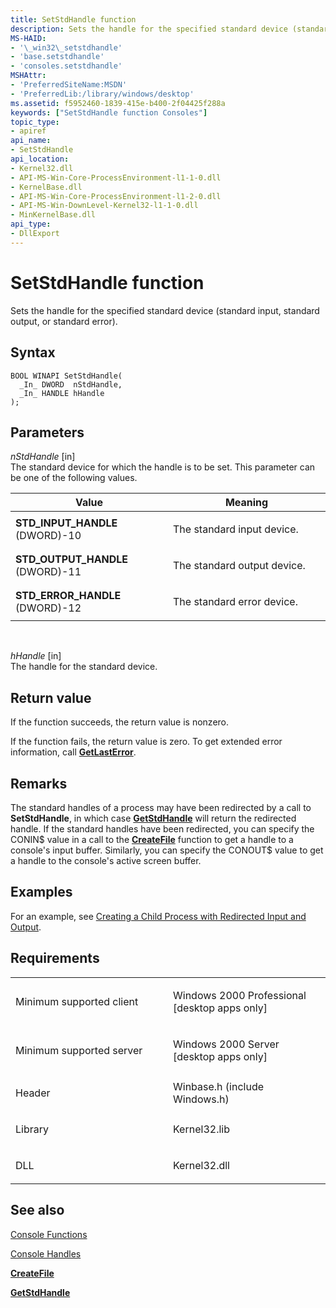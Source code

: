 ```yaml
---
title: SetStdHandle function
description: Sets the handle for the specified standard device (standard input, standard output, or standard error).
MS-HAID:
- '\_win32\_setstdhandle'
- 'base.setstdhandle'
- 'consoles.setstdhandle'
MSHAttr:
- 'PreferredSiteName:MSDN'
- 'PreferredLib:/library/windows/desktop'
ms.assetid: f5952460-1839-415e-b400-2f04425f288a
keywords: ["SetStdHandle function Consoles"]
topic_type:
- apiref
api_name:
- SetStdHandle
api_location:
- Kernel32.dll
- API-MS-Win-Core-ProcessEnvironment-l1-1-0.dll
- KernelBase.dll
- API-MS-Win-Core-ProcessEnvironment-l1-2-0.dll
- API-MS-Win-DownLevel-Kernel32-l1-1-0.dll
- MinKernelBase.dll
api_type:
- DllExport
---
```


# SetStdHandle function


Sets the handle for the specified standard device (standard input, standard output, or standard error).

Syntax
------

```ManagedCPlusPlus
BOOL WINAPI SetStdHandle(
  _In_ DWORD  nStdHandle,
  _In_ HANDLE hHandle
);
```

Parameters
----------

*nStdHandle* \[in\]  
The standard device for which the handle is to be set. This parameter can be one of the following values.

<table>
<colgroup>
<col width="50%" />
<col width="50%" />
</colgroup>
<thead>
<tr class="header">
<th>Value</th>
<th>Meaning</th>
</tr>
</thead>
<tbody>
<tr class="odd">
<td><span id="STD_INPUT_HANDLE"></span><span id="std_input_handle"></span>
<strong>STD_INPUT_HANDLE</strong>
(DWORD)-10</td>
<td><p>The standard input device.</p></td>
</tr>
<tr class="even">
<td><span id="STD_OUTPUT_HANDLE"></span><span id="std_output_handle"></span>
<strong>STD_OUTPUT_HANDLE</strong>
(DWORD)-11</td>
<td><p>The standard output device.</p></td>
</tr>
<tr class="odd">
<td><span id="STD_ERROR_HANDLE"></span><span id="std_error_handle"></span>
<strong>STD_ERROR_HANDLE</strong>
(DWORD)-12</td>
<td><p>The standard error device.</p></td>
</tr>
</tbody>
</table>

 

*hHandle* \[in\]  
The handle for the standard device.

Return value
------------

If the function succeeds, the return value is nonzero.

If the function fails, the return value is zero. To get extended error information, call [**GetLastError**](https://msdn.microsoft.com/library/windows/desktop/ms679360).

Remarks
-------

The standard handles of a process may have been redirected by a call to **SetStdHandle**, in which case [**GetStdHandle**](getstdhandle.md) will return the redirected handle. If the standard handles have been redirected, you can specify the CONIN$ value in a call to the [**CreateFile**](https://msdn.microsoft.com/library/windows/desktop/aa363858) function to get a handle to a console's input buffer. Similarly, you can specify the CONOUT$ value to get a handle to the console's active screen buffer.

Examples
--------

For an example, see [Creating a Child Process with Redirected Input and Output](https://msdn.microsoft.com/library/windows/desktop/ms682499).

Requirements
------------

<table>
<colgroup>
<col width="50%" />
<col width="50%" />
</colgroup>
<tbody>
<tr class="odd">
<td><p>Minimum supported client</p></td>
<td><p>Windows 2000 Professional [desktop apps only]</p></td>
</tr>
<tr class="even">
<td><p>Minimum supported server</p></td>
<td><p>Windows 2000 Server [desktop apps only]</p></td>
</tr>
<tr class="odd">
<td><p>Header</p></td>
<td>Winbase.h (include Windows.h)</td>
</tr>
<tr class="even">
<td><p>Library</p></td>
<td>Kernel32.lib</td>
</tr>
<tr class="odd">
<td><p>DLL</p></td>
<td>Kernel32.dll</td>
</tr>
<tr class="even">
</tr>
<tr class="odd">
</tr>
<tr class="even">
</tr>
</tbody>
</table>

## <span id="see_also"></span>See also


[Console Functions](console-functions.md)

[Console Handles](console-handles.md)

[**CreateFile**](https://msdn.microsoft.com/library/windows/desktop/aa363858)

[**GetStdHandle**](getstdhandle.md)

 

 




